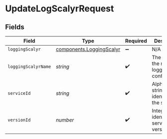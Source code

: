# UpdateLogScalyrRequest


## Fields

| Field                                                                       | Type                                                                        | Required                                                                    | Description                                                                 | Example                                                                     |
| --------------------------------------------------------------------------- | --------------------------------------------------------------------------- | --------------------------------------------------------------------------- | --------------------------------------------------------------------------- | --------------------------------------------------------------------------- |
| `loggingScalyr`                                                             | [components.LoggingScalyr](../../../sdk/models/components/loggingscalyr.md) | :heavy_minus_sign:                                                          | N/A                                                                         |                                                                             |
| `loggingScalyrName`                                                         | *string*                                                                    | :heavy_check_mark:                                                          | The name for the real-time logging configuration.                           | test-log-endpoint                                                           |
| `serviceId`                                                                 | *string*                                                                    | :heavy_check_mark:                                                          | Alphanumeric string identifying the service.                                | SU1Z0isxPaozGVKXdv0eY                                                       |
| `versionId`                                                                 | *number*                                                                    | :heavy_check_mark:                                                          | Integer identifying a service version.                                      | 1                                                                           |